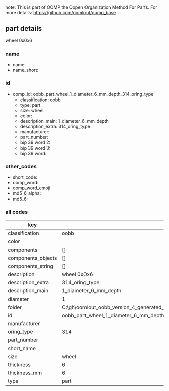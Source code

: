 #   

note: This is part of OOMP the Oopen Organization Method For Parts. For more details: https://github.com/oomlout/oomp_base

##  part details



wheel 0x0x6

### name
* name: 
* name_short: 
### id
* oomp_id: oobb_part_wheel_1_diameter_6_mm_depth_314_oring_type
  * classification: oobb
  * type: part
  * size: wheel
  * color: 
  * description_main: 1_diameter_6_mm_depth
  * description_extra: 314_oring_type
  * manufacturer: 
  * part_number: 
  * bip 39 word 2: 
  * bip 39 word 3: 
  * bip 39 word: 

### other_codes
* short_code: 
* oomp_word: 
* oomp_word_emoji 
* md5_6_alpha: 
* md5_6: 









### all codes 
| key | value |  
| --- | --- |  
| classification | oobb |  
| color |  |  
| components | [] |  
| components_objects | [] |  
| components_string | [] |  
| description | wheel 0x0x6 |  
| description_extra | 314_oring_type |  
| description_main | 1_diameter_6_mm_depth |  
| diameter | 1 |  
| folder | C:\gh\oomlout_oobb_version_4_generated_parts\things\oobb_part_wheel_1_diameter_6_mm_depth_314_oring_type |  
| id | oobb_part_wheel_1_diameter_6_mm_depth_314_oring_type |  
| manufacturer |  |  
| oring_type | 314 |  
| part_number |  |  
| short_name |  |  
| size | wheel |  
| thickness | 6 |  
| thickness_mm | 6 |  
| type | part |  
